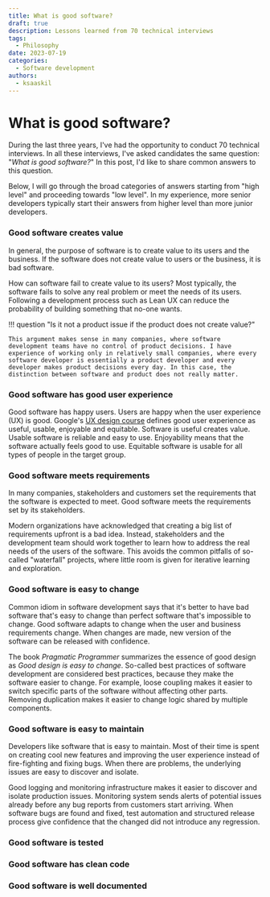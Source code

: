 ```yaml
---
title: What is good software?
draft: true
description: Lessons learned from 70 technical interviews
tags:
  - Philosophy
date: 2023-07-19
categories:
  - Software development
authors:
  - ksaaskil
---
```


# What is good software?

During the last three years, I've had the opportunity to conduct 70 technical interviews. In all these interviews, I've asked candidates the same question: "_What is good software?_" In this post, I'd like to share common answers to this question.

<!-- more -->

Below, I will go through the broad categories of answers starting from "high level" and proceeding towards "low level". In my experience, more senior developers typically start their answers from higher level than more junior developers.

<!--In my experience, the answer to the question "_What is good software?_" tells something about the seniority level of the candidate. While there is no right or wrong answer to the question, I've found that senior developers tend to approch the question at higher level than more junior developers.

Martin Fowler [divides](https://martinfowler.com/articles/is-quality-worth-cost.html) software quality attributes into external and internal attributes. The distinction is that users of the software can directly see external quality but have no direct visibility to internal quality. Below, I will group the categories into these two categories.-->

<!--## External quality-->

### Good software creates value

In general, the purpose of software is to create value to its users and the business. If the software does not create value to users or the business, it is bad software.

How can software fail to create value to its users? Most typically, the software fails to solve any real problem or meet the needs of its users. Following a development process such as Lean UX can reduce the probability of building something that no-one wants.

!!! question "Is it not a product issue if the product does not create value?"

    This argument makes sense in many companies, where software development teams have no control of product decisions. I have experience of working only in relatively small companies, where every software developer is essentially a product developer and every developer makes product decisions every day. In this case, the distinction between software and product does not really matter.

### Good software has good user experience

Good software has happy users. Users are happy when the user experience (UX) is good. Google's [UX design course](https://www.coursera.org/professional-certificates/google-ux-design) defines good user experience as useful, usable, enjoyable and equitable. Software is useful creates value. Usable software is reliable and easy to use. Enjoyability means that the software actually feels good to use. Equitable software is usable for all types of people in the target group.

### Good software meets requirements

In many companies, stakeholders and customers set the requirements that the software is expected to meet. Good software meets the requirements set by its stakeholders.

Modern organizations have acknowledged that creating a big list of requirements upfront is a bad idea. Instead, stakeholders and the development team should work together to learn how to address the real needs of the users of the software. This avoids the common pitfalls of so-called "waterfall" projects, where little room is given for iterative learning and exploration.

### Good software is easy to change

Common idiom in software development says that it's better to have bad software that's easy to change than perfect software that's impossible to change. Good software adapts to change when the user and business requirements change. When changes are made, new version of the software can be released with confidence.

The book _Pragmatic Programmer_ summarizes the essence of good design as _Good design is easy to change_. So-called best practices of software development are considered best practices, because they make the software easier to change. For example, loose coupling makes it easier to switch specific parts of the software without affecting other parts. Removing duplication makes it easier to change logic shared by multiple components.

### Good software is easy to maintain

Developers like software that is easy to maintain. Most of their time is spent on creating cool new features and improving the user experience instead of fire-fighting and fixing bugs. When there are problems, the underlying issues are easy to discover and isolate.

Good logging and monitoring infrastructure makes it easier to discover and isolate production issues. Monitoring system sends alerts of potential issues already before any bug reports from customers start arriving. When software bugs are found and fixed, test automation and structured release process give confidence that the changed did not introduce any regression.

### Good software is tested

### Good software has clean code

### Good software is well documented
